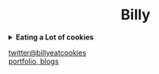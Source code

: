 <h1 align="center"> Billy </h1>
<details>
<summary><b>Eating a Lot of cookies</b></summary>
    <br>
    <!--
    <p align="center">
        <a href="#ǝɔϟlʍo" target="_blank">
            <img alt="Top Language" src="https://github-readme-stats.vercel.app/api/top-langs/?bg_color=00000000&layout=compact&username=billyeatcookies&hide=html,&hide_border=true&title_color=63c5ea&text_color=0d1117"/>
            <img alt="GitHub Stats" src="https://github-readme-stats.vercel.app/api?bg_color=00000000&username=billyeatcookies&show_icons=true&hide=issues,commits&hide_border=true&icon_color=cf8ef4&title_color=63c5ea&text_color=0d1117"/>
        </a>
    </p>
    -->
    <p align="center">
        <a target="_blank" href="https://spotify-github-profile.vercel.app/api/view?uid=tka9mon1k1ur6olrq8c04yvij&redirect=true">
            <img width="100%" alt="Now Playing" src="https://spotify-github-profile.vercel.app/api/view?uid=tka9mon1k1ur6olrq8c04yvij&cover_image=true&theme=novatorem"/>
        </a>
    </p>
</details>

<a href="https://twitter.com/billyeatcookies">twitter@billyeatcookies</a><br>
<a href="https://billyeatcookies.vercel.app/">portfolio, blogs</a>
